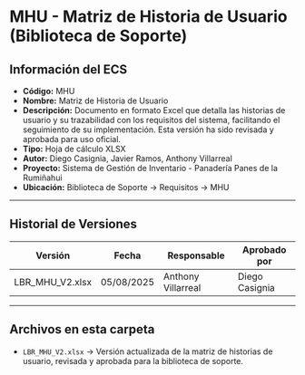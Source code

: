 # MHU - Matriz de Historia de Usuario (Biblioteca de Soporte)

## Información del ECS
- **Código:** MHU  
- **Nombre:** Matriz de Historia de Usuario  
- **Descripción:** Documento en formato Excel que detalla las historias de usuario y su trazabilidad con los requisitos del sistema, facilitando el seguimiento de su implementación. Esta versión ha sido revisada y aprobada para uso oficial.  
- **Tipo:** Hoja de cálculo XLSX  
- **Autor:** Diego Casignia, Javier Ramos, Anthony Villarreal  
- **Proyecto:** Sistema de Gestión de Inventario - Panadería Panes de la Rumiñahui  
- **Ubicación:** Biblioteca de Soporte → Requisitos → MHU  

---

## Historial de Versiones

| Versión            | Fecha       | Responsable       | Aprobado por      |
|--------------------|------------|-------------------|-------------------|
| LBR_MHU_V2.xlsx    | 05/08/2025 | Anthony Villarreal | Diego Casignia    |

---

## Archivos en esta carpeta
- `LBR_MHU_V2.xlsx` → Versión actualizada de la matriz de historias de usuario, revisada y aprobada para la biblioteca de soporte.  

